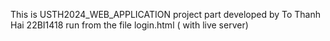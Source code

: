 This is USTH2024_WEB_APPLICATION project part developed by To Thanh Hai 22BI1418
run from the file login.html ( with live server)